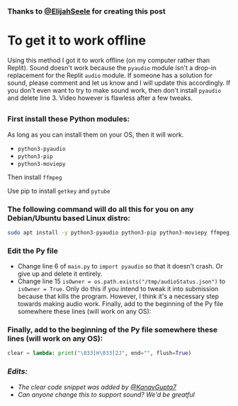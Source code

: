 ### Thanks to [@ElijahSeele](https://replit.com/@ElijahSeele) for creating this post
# To get it to work offline

Using this method I got it to work offline (on my computer rather than Replit). Sound doesn't work because the `pyaudio` module isn't a drop-in replacement for the Replit `audio` module. If someone has a solution for sound, please comment and let us know and I will update this accordingly. If you don't even want to try to make sound work, then don't install `pyaudio` and delete line 3. Video however is flawless after a few tweaks.

##

### First install these Python modules:
As long as you can install them on your OS, then it will work.
* `python3-pyaudio`
* `python3-pip`
* `python3-moviepy`

Then install `ffmpeg`

Use pip to install `getkey` and `pytube`


### The following command will do all this for you on any Debian/Ubuntu based Linux distro:
``` bash
sudo apt install -y python3-pyaudio python3-pip python3-moviepy ffmpeg; pip install pytube; pip install getkey
```

### Edit the Py file
* Change line 6 of `main.py` to `import pyaudio` so that it doesn't crash. Or give up and delete it entirely.
* Change line 15 `isOwner = os.path.exists("/tmp/audioStatus.json")` to `isOwner = True`. Only do this if you intend to tweak it into submission because that kills the program. However, I think it's a necessary step towards making audio work.
Finally, add to the beginning of the Py file somewhere these lines (will work on any OS):

### Finally, add to the beginning of the Py file somewhere these lines (will work on any OS):
``` python
clear = lambda: print("\033[H\033[2J", end="", flush=True)
```
### *Edits:*

 * *The clear code snippet was added by [@KanavGupta7](https://replit.com/@KanavGupta7)*
* *Can anyone change this to support sound? We'd be greatful*
